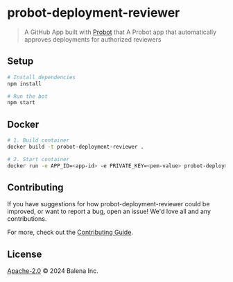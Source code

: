 # probot-deployment-reviewer

> A GitHub App built with [Probot](https://github.com/probot/probot) that A Probot app that automatically approves deployments for authorized reviewers

## Setup

```sh
# Install dependencies
npm install

# Run the bot
npm start
```

## Docker

```sh
# 1. Build container
docker build -t probot-deployment-reviewer .

# 2. Start container
docker run -e APP_ID=<app-id> -e PRIVATE_KEY=<pem-value> probot-deployment-reviewer
```

## Contributing

If you have suggestions for how probot-deployment-reviewer could be improved, or want to report a bug, open an issue! We'd love all and any contributions.

For more, check out the [Contributing Guide](CONTRIBUTING.md).

## License

[Apache-2.0](LICENSE) © 2024 Balena Inc.
